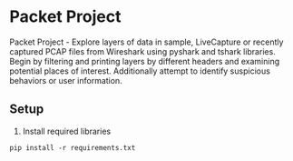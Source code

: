 # Packet Project

Packet Project - Explore layers of data in sample, LiveCapture or recently captured PCAP files from Wireshark using pyshark and tshark 
libraries. Begin by filtering and printing layers by different headers and examining potential places of interest. Additionally attempt to identify suspicious behaviors or user information.

## Setup

1. Install required libraries

```
pip install -r requirements.txt
```
